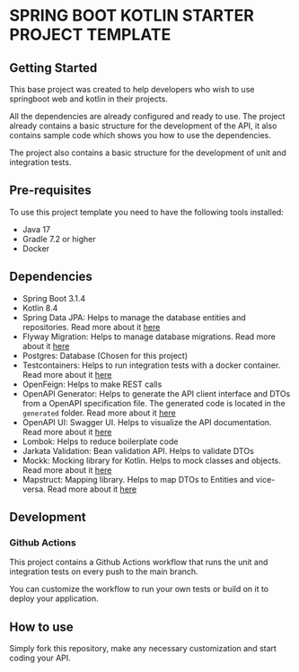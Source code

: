 # SPRING BOOT KOTLIN STARTER PROJECT TEMPLATE

## Getting Started
This base project was created to help developers who wish to use springboot web and kotlin in their projects.

All the dependencies are already configured and ready to use. The project already contains a basic structure for the 
development of the API, it also contains sample code which shows you how to use the dependencies.

The project also contains a basic structure for the development of unit and integration tests.

## Pre-requisites
To use this project template you need to have the following tools installed:
- Java 17
- Gradle 7.2 or higher
- Docker

## Dependencies
- Spring Boot 3.1.4
- Kotlin 8.4
- Spring Data JPA: Helps to manage the database entities and repositories. Read more about it [here](https://spring.io/projects/spring-data-jpa)
- Flyway Migration: Helps to manage database migrations. Read more about it [here](https://flywaydb.org/)
- Postgres: Database (Chosen for this project)
- Testcontainers: Helps to run integration tests with a docker container. Read more about it [here](https://www.testcontainers.org/)
- OpenFeign: Helps to make REST calls
- OpenAPI Generator: Helps to generate the API client interface and DTOs from a OpenAPI specification file. 
  The generated code is located in the `generated` folder. Read more about it [here](https://openapi-generator.tech/docs/generators/kotlin-spring)
- OpenAPI UI: Swagger UI. Helps to visualize the API documentation. Read more about it [here](https://swagger.io/tools/swagger-ui/)
- Lombok: Helps to reduce boilerplate code
- Jarkata Validation: Bean validation API. Helps to validate DTOs
- Mockk: Mocking library for Kotlin. Helps to mock classes and objects. Read more about it [here](https://mockk.io/)
- Mapstruct: Mapping library. Helps to map DTOs to Entities and vice-versa. Read more about it [here](https://mapstruct.org/)

## Development
### Github Actions
This project contains a Github Actions workflow that runs the unit and integration tests on every push to the main branch.

You can customize the workflow to run your own tests or build on it to deploy your application.

## How to use
Simply fork this repository, make any necessary customization and start coding your API.